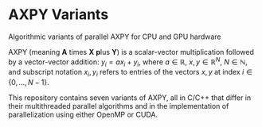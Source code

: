 # AXPY Variants
Algorithmic variants of parallel AXPY for CPU and GPU hardware

AXPY (meaning **A** times **X** **p**lus **Y**) is a scalar-vector 
multiplication followed by a vector-vector addition:
$y_i = a x_i + y_i$, where $a\in\mathbb{R}$, $x,y\in\mathbb{R}^N$,
$N\in\mathbb{N}$, and subscript notation $x_i,y_i$ refers to entries of the
vectors $x,y$ at index $i\in\{0,\ldots,N-1\}$.

This repository contains seven variants of AXPY, all in C/C++ that differ 
in their multithreaded parallel algorithms and in the implementation of 
parallelization using either OpenMP or CUDA.
